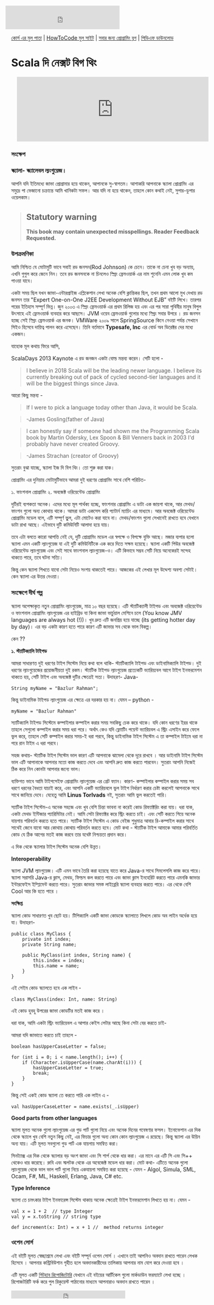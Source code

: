 <iframe src="https://www.facebook.com/plugins/likebox.php?href=https%3A%2F%2Fwww.facebook.com%2Fhowtocode.com.bd&amp;width&amp;height=62&amp;colorscheme=light&amp;show_faces=false&amp;header=false&amp;stream=false&amp;show_border=false&amp;appId=353725671441956" scrolling="no" frameborder="0" style="border:none; overflow:hidden; height:62px; margin-left:-15px;" allowTransparency="true"></iframe>

[কোর্স এর মুল পাতা](http://scala.howtocode.com.bd/) | [HowToCode মুল সাইট](http://www.howtocode.com.bd/) | [সবার জন্য প্রোগ্রামিং ব্লগ](http://blog.howtocode.com.bd/) | [পিডিএফ ডাউনলোড](https://www.gitbook.com/download/pdf/book/howtocode-com-bd/-scala)    

# Scala দি নেক্সট বিগ থিং

<iframe scrolling="auto" frameborder="0" style="border:none; overflow:hidden; height:170px; width:100%; margin-left: 15;" allowTransparency="true" src="http://api.howtocode.com.bd/contrib/scala"></iframe> 


### সংক্ষেপ

### স্ক্যালা- স্ক্যালেবল ল্যংগুয়েজ।

আপনি যদি ইতিমধ্যে জাভা প্রোগ্রামার হয়ে থাকেন, আপানকে সু-স্বাগতম। আশাকরি আপনাকে স্ক্যালা প্রোগ্রামিং এর সমুদ্রে পা ভেজানো চক্রান্তে আমি খানিকটা সফল। আর যদি না হয়ে থাকেন, তাহলে কোন কথাই নেই, 
সুপার-ডুপার ওয়েলকাম।

> ## Statutory warning
> __This book may contain unexpected misspellings. Reader Feedback Requested.__

### উপক্রমণিকা

আমি নিশ্চিত যে মোটামুটি ভাবে সবাই রড জনসন(Rod Johnson) কে চেনে। তাকে না চেনা খুব বড় অন্যায়, এখনি গুগুল করে জেনে নিন। তবে রড জনসনকে না চিনলেও স্প্রিং ফ্রেমওয়ার্ক এর নাম শুনেনি এমন লোক খুব কম পাওয়া যাবে।

একটা সময় ছিল যখন জাভা-এন্টারপ্রাইজ এপ্লিকেশান লেখা অনেক বেশি ক্লান্তিকর ছিল, তখন প্রথম আলো মুখ দেখায় রড জনসন তার "Expert One-on-One J2EE Development Without EJB” বইটি লিখে। তারপর পরের ইতিহাস সম্পূর্ণ ভিন্ন। জুন ২০০৩ এ স্প্রিং ফ্রেমওয়ার্ক এর প্রথম রিলিজ হয় এবং এর পর সারা পৃথিবীর মানুষ বিপুল উৎসাহে এই ফ্রেমওয়ার্ক ব্যবহার করে আছসে। JVM ওয়েব ফ্রেমওয়ার্ক গুলোর মধ্যে স্প্রিং সবার উপরে । রড জনসন হচ্ছে সেই স্প্রিং ফ্রেমওয়ার্ক এর জনক। VMWare ২০০৯ সালে SpringSource কিনে নেওয়া পর্যন্ত সেখানে সিইও হিসেবে দায়িত্ব পালন করে এসেছেন। তিনি বর্তমানে **Typesafe, Inc** এর বোর্ড অব ডিরেক্টর দের মধ্যে একজন।

যাহোক মূল কথায় ফিরে আসি,

ScalaDays 2013 Kaynote এ রড জনজন একটা বোল্ড মন্তব্য করেন। সেটি হলো -

>I believe in 2018 Scala will be the leading newer language. I believe its currently breaking out of pack of cycled second-tier languages and it will be the biggest things since Java.

আরো কিছু মন্তব্য -

>If I were to pick a language today other than Java, it would be Scala.

>-James Gosling(father of Java)


>I can honestly say if someone had shown me the Programming Scala book by Martin Odersky, Lex Spoon & Bill Venners back in 2003 I'd probably have never created Groovy.

>-James Strachan (creator of Groovy)

সুতরাং বুঝা যাচ্ছে, স্ক্যালা ইজ দি বিগ থিং। তো শুরু করা যাক।

প্রোগ্রামিং এর দুনিয়ায় মোটামুটিভাবে আমরা দুই ধরণের প্রোগ্রামিং সাথে বেশি পরিচিত-

১. ফাংশনাল প্রোগ্রামিং ২. অবজেক্ট ওরিয়েন্টেড প্রোগ্রামিং

দুটিরই ব্যপকতা অনেক। এদের মধ্যে মূল পার্থক্য হচ্ছে, ফাংশনার প্রোগ্রামিং এ ডাটা এক জায়গা থাকে, আর মেথড/ফাংশন গুলো অন্য কোথায় থাকে। আমরা ডাটা একসেস করি প্যাটার্ন ম্যাচিং এর মাধ্যমে। আর অবজেক্ট ওরিয়েন্টেড প্রোগ্রামিং মডেল বলে, এটি সম্পূর্ণ ভুুল, এটা মোটেও করা যাবে না। মেথড/ফাংশন গুলো সেখানেই রাখতে হবে যেখানে ডাটা রাখা আছে। এইভাবে দুটি কমিউনিটি আলাদা হয়ে যায়।

তবে এটা বলতে কারো আপত্তি নেই যে, দুটি প্রোগ্রামিং মডেল এর স্বপক্ষে ও বিপক্ষে যুক্তি আছে। মজার ব্যপার হলাে স্ক্যালা এমন একটি ল্যাংগুয়েজ যা এই দুটি কমিউনিটিকে এক করে দিতে সক্ষম হয়েছে। স্ক্যালা একটি পিউর অবজেক্ট ওরিয়েন্টেড ল্যাংগুয়েজ এবং সেই সাথে ফাংশনাল ল্যাংগুয়েজ-ও। এটি কিভাবে সম্ভব সেটি নিয়ে অনেকেরই সন্দেহ থাকতে পারে, তবে ঘটনা সত্যি।

কিন্তু কেন স্ক্যালা শিখতে যাবো সেটা নিয়েও সংশয় থাকতেই পারে। আজকের এই লেখার মূল উদ্দেশ্য অবশ্য সেটাই। কেন স্ক্যালা এর উত্তর দেওয়া।

### সংক্ষেপে দীর্ঘ গল্প

স্ক্যালা অপেক্ষাকৃত নতুন প্রোগ্রামিং ল্যাংগুয়েজ, মাত্র ১০ বছর হয়েছে। এটি স্ট্যাটিক্যালী টাইপড এবং অবজেক্ট ওরিয়েন্টেড ও ফাংশনাল প্রোগ্রামিং ল্যাংগুয়েজ এর হাইব্রিড যা কিনা জাভা ভার্চুয়াল মেশিনে চলে (You know JMV languages are always hot (!))। খুব দ্রুত এটি জনপ্রিয় হয়ে যাচ্ছে (its getting hotter day by day)। এর বড় একটা কারণ হতে পারে কারণ এটি জাভার সব থেকে ভাল বিকল্প।

কেন ??

**১. স্ট্যাটিক্যালি টাইপড**

আমরা সাধারণত দুই ধরণের টাইপ সিস্টেম নিয়ে কথা বলে থাকি- স্ট্যাটিক্যালি টাইপড এবং ডাইনামিক্যালি টাইপড। দুই ধরণের ল্যাংগুয়েজের প্রয়োজনীয়তা দুই রকম। স্ট্যাটিক টাইপড ল্যাংগুয়েজ প্রত্যেকটি ভ্যারিয়্যবল আগে টাইপ ইনফরমেশন থাকতে হয়, সেটি টাইপ এবং অবজেক্ট দুটির ক্ষেত্রেই সত্য। উদাহরণ- Java-

	String myName = "Bazlur Rahman";

কিন্তু ডাইনামিক টাইপড ল্যাংগুয়েজ এর ক্ষেত্রে এর দরকার হয় না। যেমন – python -

	myName = "Bazlur Rahman"

স্যাটিক্যালি টাইপড সিস্টেমে কম্পাইলার কম্পাইল করার সময় সবকিছু চেক করে থাকে। যদি কোন ধরণের ইরর থাকে তাহলে সেগুলো কম্পাইল করার সময় ধরা পরে। অর্থাৎ কেও যদি ফ্লোাটিং পয়েন্ট ভ্যারিয়বল এ স্ট্রিং এসাইন করে ফেলে ভুল করে, তাহলে সেটি কম্পাইল করার সময়-ই ধরা পরবে, কিন্তু ডাইনামিক টাইপ সিস্টেম এ তা কম্পাইল টাইমে ধরা না পরে রান টাইম এ ধরা পরবে।

সহজ কথায়- স্ট্যাটিক টাইপ সিস্টেম ভাল কারণ এটি আপনাকে ঝামেলা থেকে দূরে রাখবে । আর ডাইনামি টাইপ সিস্টেম ভাল এটি আপানাকে আপনার মতো কাজ করতে দেবে এবং আপনি দ্রুত কাজ করতে পারবেন। সুতরাং আপনি নিজেই ঠিক করে নিন কোনটা আপনার জন্যে ভাল।

ব্যক্তিগত ভাবে আমি টাইপসেইফ প্রোগ্রামিং ল্যাংগুয়েজ এর গ্রেট ফ্যান। কারণ- কম্পাইলার কম্পাইল করার সময় সব ধরণে ধরনের বৈধতা যাচাই করে, এবং আপনি একটি ভ্যারিয়বলে ভুল টাইপ নির্ধারণ করার চেষ্টা করলেই আপনাকে সাথে সাথে জানিয়ে দেবে। যেহেতু আমি **Linus Torlvads** নই, সুতরাং আমি ভুল করতেই পারি।

স্যাটিক টাইপ সিস্টেম-এ অনেক সহজে এবং খুব বেশি চিন্তা ভাবনা না করেই কোড রিফ্যাক্টরিং করা যায়। ধরা যাক, একটা মেথড ইন্টিজার প্যারিমিটার নেই। আমি সেটা রিফ্যাক্টর করে স্ট্রিং করতে চাই। এবং সেটি করতে গিয়ে অনেক যায়গায় পরিবর্তন করতে হতে পারে। স্যাটিক টাইপ সিস্টেম এ কোড বেইজ শুধুমাত্র আবার রি-কম্পাইল করার সাথে সাথেই জেনে যাবো আর কোথায় কোথায় পরিবর্তন করতে হবে। মোট কথা - স্ট্যাটিক টাইপ আমাকে আমার পরিবর্তিত কোড যে ঠিক আগের মতই কাজ করবে তার যথেষ্ট নিশ্চয়তা প্রদান করে।

এ দিক থেকে স্ক্যালার টাইপ সিস্টেম অনেক বেশি উন্নত।

**Interoperability**

স্ক্যালা JVM ল্যাংগুয়েজ। এটি এমন ভাবে তৈরি করা হয়েছে যাতে করে Java-র সাথে সিমলেসলি কাজ করে পারে। স্ক্যালা সরাসরি Java-র ক্লাস, মেথড, ফিল্ডস কল করতে পারে এবং জাভা ক্লাস ইনহেরিট করতে পারে এমনকি জাভার ইন্টারফেইস ইম্প্লিমেন্ট করতে পারে। সুতরাং জাভার সমস্ত লাইব্রেরি স্ক্যালা ব্যবহার করতে পারে। এর থেকে বেশি Cool আর কি হতে পারে । 

**সংক্ষিপ্ত**

স্ক্যালা কোড সাধারণত খুব ছোট হয়। টিপিক্যালি একটি জাভা কোডকে স্ক্যালাতে লিখলে কোড অব লাইন অর্ধেক হয়ে যা। উদাহরণ-

    public class MyClass {
        private int index;
        private String name;
    
        public MyClass(int index, String name) {
            this.index = index;
            this.name = name;
        }
    }

এই সেইম কোড স্ক্যালতে হবে এক লাইন -

  	class MyClass(index: Int, name: String)

এই কোড হুবহু উপরের জাভা কোডটির মতই কাজ করে ।

ধরা যাক, আমি একটা স্ট্রিং ভ্যারিয়েবল এ আপার কেইস লেটার আছে কিনা সেটা বের করতে চাই-

আমরা যদি জাভাতে করতে চাই তাহলে -

    boolean hasUpperCaseLetter = false;
    
    for (int i = 0; i < name.length(); i++) {
        if (Character.isUpperCase(name.charAt(i))) {
            hasUpperCaseLetter = true;
            break;
        }
    }

কিন্তু সেই একই কোড স্ক্যালা তে করতে পারি এক লাইন এ -

    val hasUpperCaseLetter = name.exists(_.isUpper)

**Good parts from other languages**

স্ক্যালা মূলত অনেক গুলো ল্যাংগুয়েজ এর গুড পার্ট গুলো নিয়ে এবং অনেক দিনের গবেষণার ফসল। ইনোভেশান এর দিক থেকে স্ক্যালে খুব বেশি নতুন কিছু নেই, এর ফিচার গুলো অন্য কোন কোন ল্যাংগুয়েজ এ রয়েছে। কিন্তু স্ক্যালা এর উয়িন অন্য যায়। এটি মূলত সবগুলো গুড পার্ট এক যায়গায় সমন্বিত করা।

সিনট্যাক্স এর দিক থেকে স্ক্যালার বড় অংশ জাভা এবং সি শার্প থেকে ধার করা। এর মানে এর এটি সি এবং সি++ থেকেও ধার করেছে। রুবি এবং স্মলটক থেকে এর অবেজেক্ট মডেল ধার করা। মোট কথা- এটিতে অনেক গুলো ল্যাংগুয়েজ থেকে ভাল ভাল পার্ট গুলো নিয়ে একযায়গা সমন্বিত করা হয়েছে - যেমন - Algol, Simula, SML, Ocam, F#, ML, Haskell, Erlang, Java, C# etc.

**Type Inference**

স্ক্যালা তে চমৎকার টাইপ ইনফারেন্স সিস্টেম থাকায় অনেক ক্ষেত্রেই টাইপ ইনফরমেশান লিখতে হয় না। যেমন -

    val x = 1 + 2  // type Integer
    val y = x.toString // string type
    
    def increment(x: Int) = x + 1 //  method returns integer



### ওপেন সোর্স

এই বইটি মূলত স্বেচ্ছাশ্রমে লেখা এবং বইটি সম্পূর্ন ওপেন সোর্স । এখানে তাই আপনিও অবদান রাখতে পারেন লেখক হিসেবে । আপনার কন্ট্রিবিউশান গৃহীত হলে অবদানকারীদের তালিকায় আপনার নাম যোগ করে দেওয়া হবে ।

এটি মূলত একটি [গিটহাব রিপোজিটোরি](https://github.com/howtocode-com-bd/scala.howtocode.com.bd)  যেখানে এই বইয়ের আর্টিকেল গুলো মার্কডাউন ফরম্যাটে লেখা হচ্ছে । রিপোজটরিটি ফর্ক করে পুল রিকুয়েস্ট পাঠানোর মাধ্যমে আপনারাও অবদান রাখতে পারেন ।

<iframe src="https://www.facebook.com/plugins/like.php?href=http%3A%2F%2Fscala.howtocode.com.bd&amp;width&amp;layout=button_count&amp;action=like&amp;show_faces=false&amp;share=true&amp;height=21&amp;appId=353725671441956" scrolling="no" frameborder="0" style="border:none; overflow:hidden; height:21px;" allowTransparency="true"></iframe>
